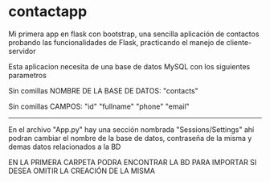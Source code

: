 # contactapp
Mi primera app en flask con bootstrap, una sencilla aplicación de contactos probando las funcionalidades de Flask, practicando el manejo de cliente-servidor


Esta aplicacion necesita de una base de datos MySQL con los siguientes parametros


Sin comillas
NOMBRE DE LA BASE DE DATOS: "contacts"


Sin comillas
CAMPOS: "id"
        "fullname"
        "phone"
        "email"
        
---------------------------------------------------------------------------------------------------------------------------------------

En el archivo "App.py" hay una sección nombrada "Sessions/Settings" ahí podran cambiar el nombre de la base de datos, contraseña de la misma y demas datos relacionados a la BD

EN LA PRIMERA CARPETA PODRA ENCONTRAR LA BD PARA IMPORTAR SI DESEA OMITIR LA CREACIÓN DE LA MISMA
